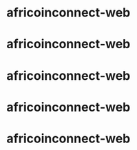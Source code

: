 # africoinconnect-web
# africoinconnect-web
# africoinconnect-web
# africoinconnect-web
# africoinconnect-web
